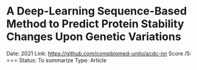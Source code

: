 # A Deep-Learning Sequence-Based Method to Predict Protein Stability Changes Upon Genetic Variations

Date: 2021
Link: https://github.com/compbiomed-unito/acdc-nn
Score /5: ⭐️⭐️⭐️
Status: To summarize
Type: Article